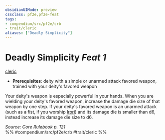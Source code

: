 ```yaml
---
obsidianUIMode: preview
cssclass: pf2e,pf2e-feat
tags:
- compendium/src/pf2e/crb
- trait/cleric
aliases: ["Deadly Simplicity"]
---
```

# Deadly Simplicity  *Feat 1*  
[cleric](rules/traits/cleric.md)  

- **Prerequisites**: deity with a simple or unarmed attack favored weapon, trained with your deity's favored weapon

Your deity's weapon is especially powerful in your hands. When you are wielding your deity's favored weapon, increase the damage die size of that weapon by one step. If your deity's favored weapon is an unarmed attack (such as a fist, if you worship [Irori](compendium/setting/deities/irori.md)) and its damage die is smaller than d6, instead increase its damage die size to d6.

*Source: Core Rulebook p. 121*  
%% #compendium/src/pf2e/crb #trait/cleric %%
